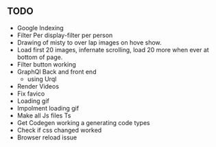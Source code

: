 ## TODO

- Google Indexing
- Filter Per display-filter per person
- Drawing of misty to over lap images on hove show.
- Load first 20 images, infernate scrolling, load 20 more when ever at bottom of page.
- Filter button working
- GraphQl Back and front end
  - using Urql
- Render Videos
- Fix favico
- Loading gif
- Impolment loading gif
- Make all Js files Ts
- Get Codegen working a generating code types
- Check if css changed worked
- Browser reload issue
